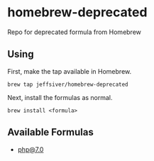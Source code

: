 # homebrew-deprecated
Repo for deprecated formula from Homebrew

## Using
First, make the tap available in Homebrew.
```
brew tap jeffsiver/homebrew-deprecated
```

Next, install the formulas as normal. 
```
brew install <formula>
```

## Available Formulas
* php@7.0

